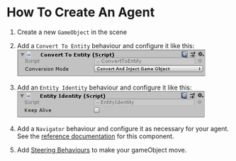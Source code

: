 # How To Create An Agent

1. Create a new `GameObject` in the scene
2. Add a `Convert To Entity` behaviour and configure it like this:
![Convert To Entity Inspector](images/ConvertToEntityInspector.png)

3. Add an `Entity Identity` behaviour and configure it like this:
![Entity Identity](images/EntityIdentityInspector.png)

4. Add a `Navigator` behaviour and configure it as necessary for your agent. See the [reference documentation](../Reference/MonoBehaviours/Navigator.md) for this component.
5. Add [Steering Behaviours](../GettingStarted/SteeringBehaviours.md) to make your gameObject move.